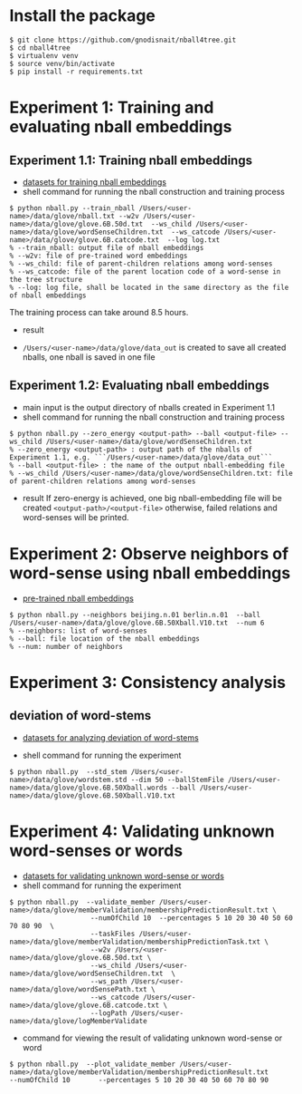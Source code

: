 # Install the package

```
$ git clone https://github.com/gnodisnait/nball4tree.git
$ cd nball4tree
$ virtualenv venv
$ source venv/bin/activate
$ pip install -r requirements.txt

```

# Experiment 1:  Training and evaluating nball embeddings
## Experiment 1.1: Training nball embeddings
* [datasets for training nball embeddings](https://drive.google.com/file/d/1V2kBNgxDzFBznkd97UuwDW0OtionpP6y/view?usp=sharing)
* shell command for running the nball construction and training process
```
$ python nball.py --train_nball /Users/<user-name>/data/glove/nball.txt --w2v /Users/<user-name>/data/glove/glove.6B.50d.txt  --ws_child /Users/<user-name>/data/glove/wordSenseChildren.txt  --ws_catcode /Users/<user-name>/data/glove/glove.6B.catcode.txt  --log log.txt
% --train_nball: output file of nball embeddings
% --w2v: file of pre-trained word embeddings
% --ws_child: file of parent-children relations among word-senses
% --ws_catcode: file of the parent location code of a word-sense in the tree structure
% --log: log file, shall be located in the same directory as the file of nball embeddings
```
The training process can take around 8.5 hours.
* result
- ```/Users/<user-name>/data/glove/data_out``` is created to save all created nballs, one nball is saved in one file

## Experiment 1.2: Evaluating nball embeddings
* main input is the output directory of nballs created in Experiment 1.1
* shell command for running the nball construction and training process
```
$ python nball.py --zero_energy <output-path> --ball <output-file> --ws_child /Users/<user-name>/data/glove/wordSenseChildren.txt
% --zero_energy <output-path> : output path of the nballs of Experiment 1.1, e.g. ```/Users/<user-name>/data/glove/data_out```
% --ball <output-file> : the name of the output nball-embedding file
% --ws_child /Users/<user-name>/data/glove/wordSenseChildren.txt: file of parent-children relations among word-senses
```
* result
If zero-energy is achieved, one big nball-embedding file will be created ```<output-path>/<output-file>```
otherwise, failed relations and word-senses will be printed.

# Experiment 2: Observe neighbors of word-sense using nball embeddings
* [pre-trained nball embeddings](https://drive.google.com/file/d/176FZwSaLB2MwTOWRFsfxWxMmJKQfoFRw/view?usp=sharing)
```
$ python nball.py --neighbors beijing.n.01 berlin.n.01  --ball /Users/<user-name>/data/glove/glove.6B.50Xball.V10.txt  --num 6
% --neighbors: list of word-senses
% --ball: file location of the nball embeddings
% --num: number of neighbors
```

# Experiment 3: Consistency analysis

## deviation of word-stems
* [datasets for analyzing deviation of word-stems](https://drive.google.com/file/d/17H2bDIopjyAYjk61GOle_hvVDvtxKN64/view?usp=sharing)

* shell command for running the experiment
```
$ python nball.py  --std_stem /Users/<user-name>/data/glove/wordstem.std --dim 50 --ballStemFile /Users/<user-name>/data/glove/glove.6B.50Xball.words --ball /Users/<user-name>/data/glove/glove.6B.50Xball.V10.txt
```

# Experiment 4: Validating unknown word-senses or words

* [datasets for validating unknown word-sense or words](https://drive.google.com/file/d/1JN8eXzjTGsQDi079ZQXqhYu__N2pVQ_w/view?usp=sharing)
* shell command for running the experiment
```
$ python nball.py  --validate_member /Users/<user-name>/data/glove/memberValidation/membershipPredictionResult.txt \
                    --numOfChild 10  --percentages 5 10 20 30 40 50 60 70 80 90  \
                    --taskFiles /Users/<user-name>/data/glove/memberValidation/membershipPredictionTask.txt \
                    --w2v /Users/<user-name>/data/glove/glove.6B.50d.txt \
                    --ws_child /Users/<user-name>/data/glove/wordSenseChildren.txt  \
                    --ws_path /Users/<user-name>/data/glove/wordSensePath.txt \
                    --ws_catcode /Users/<user-name>/data/glove/glove.6B.catcode.txt \
                    --logPath /Users/<user-name>/data/glove/logMemberValidate
```

* command for viewing the result of validating unknown word-sense or word
```
$ python nball.py  --plot_validate_member /Users/<user-name>/data/glove/memberValidation/membershipPredictionResult.txt      --numOfChild 10       --percentages 5 10 20 30 40 50 60 70 80 90
```